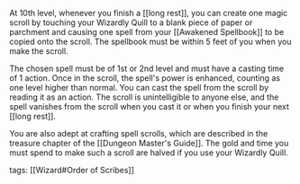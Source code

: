 At 10th level, whenever you finish a [[long rest]], you can create one magic scroll by touching your Wizardly Quill to a blank piece of paper or parchment and causing one spell from your [[Awakened Spellbook]] to be copied onto the scroll. The spellbook must be within 5 feet of you when you make the scroll.

The chosen spell must be of 1st or 2nd level and must have a casting time of 1 action. Once in the scroll, the spell's power is enhanced, counting as one level higher than normal. You can cast the spell from the scroll by reading it as an action. The scroll is unintelligible to anyone else, and the spell vanishes from the scroll when you cast it or when you finish your next [[long rest]].

You are also adept at crafting spell scrolls, which are described in the treasure chapter of the [[Dungeon Master's Guide]]. The gold and time you must spend to make such a scroll are halved if you use your Wizardly Quill.

tags: [[Wizard#Order of Scribes]]